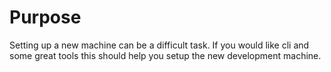 # Purpose

Setting up a new machine can be a difficult task.
If you would like cli and some great tools this should help you setup the new development machine.